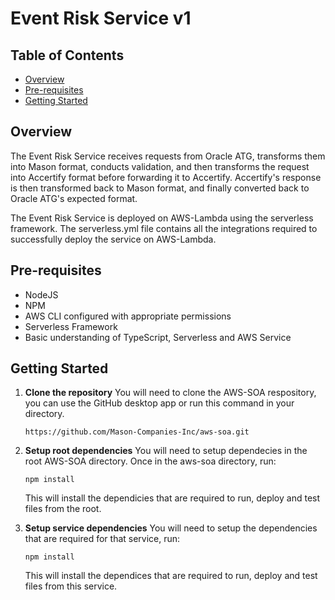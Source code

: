# Event Risk Service v1

## Table of Contents

- [Overview](#overview)
- [Pre-requisites](#pre-requisites)
- [Getting Started](#getting-started)


## Overview

The Event Risk Service receives requests from Oracle ATG, transforms them into Mason format, conducts validation, and then transforms the request into Accertify format before forwarding it to Accertify. Accertify's response is then transformed back to Mason format, and finally converted back to Oracle ATG's expected format. 

The Event Risk Service is deployed on AWS-Lambda using the serverless framework. The serverless.yml file contains all the integrations required to successfully deploy the service on AWS-Lambda.

## Pre-requisites

- NodeJS
- NPM
- AWS CLI configured with appropriate permissions
- Serverless Framework
- Basic understanding of TypeScript, Serverless and AWS Service

## Getting Started

1. **Clone the repository** 
    You will need to clone the AWS-SOA respository, you can use the GitHub desktop app or run this command in your directory.

    `https://github.com/Mason-Companies-Inc/aws-soa.git`

2. **Setup root dependencies**
    You will need to setup dependecies in the root AWS-SOA directory. Once in the aws-soa directory, run:

    `npm install`

    This will install the dependicies that are required to run, deploy and test files from the root.

3. **Setup service dependencies**
    You will need to setup the dependencies that are required for that service, run:

    `npm install`

    This will install the dependices that are required to run, deploy and test files from this service.
